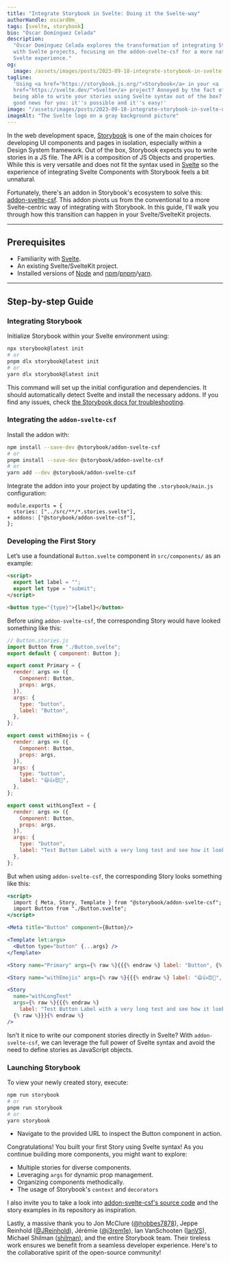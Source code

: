 ```yaml
---
title: "Integrate Storybook in Svelte: Doing it the Svelte-way"
authorHandle: oscard0m_
tags: [svelte, storybook]
bio: "Óscar Domínguez Celada"
description:
  "Óscar Domínguez Celada explores the transformation of integrating Storybook
  with Svelte projects, focusing on the addon-svelte-csf for a more native
  Svelte experience."
og:
  image: /assets/images/posts/2023-09-18-integrate-storybook-in-svelte-doing-it-the-svelte-way/og-image.jpg
tagline:
  'Using <a href="https://storybook.js.org/">Storybook</a> in your <a
  href="https://svelte.dev/">Svelte</a> project? Annoyed by the fact of not
  being able to write your stories using Svelte syntax out of the box? I have
  good news for you: it''s possible and it''s easy!'
image: "/assets/images/posts/2023-09-18-integrate-storybook-in-svelte-doing-it-the-svelte-way/header-illustration.jpg"
imageAlt: "The Svelte logo on a gray background picture"
---
```


In the web development space, [Storybook](https://storybookjs.org) is one of the
main choices for developing UI components and pages in isolation, especially
within a Design System framework. Out of the box, Storybook expects you to write
stories in a JS file. The API is a composition of JS Objects and properties.
While this is very versatile and does not fit the syntax used in
[Svelte](https://www.filmaffinity.com/es/film562915.html) so the experience of
integrating Svelte Components with Storybook feels a bit unnatural.

Fortunately, there's an addon in Storybook's ecosystem to solve this:
[addon-svelte-csf](https://github.com/storybookjs/addon-svelte-csf). This addon
pivots us from the conventional to a more Svelte-centric way of integrating with
Storybook. In this guide, I'll walk you through how this transition can happen
in your Svelte/SvelteKit projects.

---

## Prerequisites

- Familiarity with [Svelte](https://svelte.dev).
- An existing Svelte/SvelteKit project.
- Installed versions of [Node](https://nodejs.org) and
  [npm](https://www.npmjs.com/)/[pnpm](https://pnpm.io/)/[yarn](https://yarnpkg.com/).

---

## Step-by-step Guide

### Integrating Storybook

Initialize Storybook within your Svelte environment using:

```bash
npx storybook@latest init
# or
pnpm dlx storybook@latest init
# or
yarn dlx storybook@latest init
```

This command will set up the initial configuration and dependencies. It should
automatically detect Svelte and install the necessary addons. If you find any
issues, check
[the Storybook docs for troubleshooting](https://storybook.js.org/docs/svelte/get-started/install).

### Integrating the `addon-svelte-csf`

Install the addon with:

```bash
npm install --save-dev @storybook/addon-svelte-csf
# or
pnpm install --save-dev @storybook/addon-svelte-csf
# or
yarn add --dev @storybook/addon-svelte-csf
```

Integrate the addon into your project by updating the `.storybook/main.js`
configuration:

```diff-js
module.exports = {
  stories: ["../src/**/*.stories.svelte"],
+ addons: ["@storybook/addon-svelte-csf"],
};
```

### Developing the First Story

Let’s use a foundational `Button.svelte` component in `src/components/` as an
example:

```html
<script>
  export let label = "";
  export let type = "submit";
</script>

<button type="{type}">{label}</button>
```

Before using `addon-svelte-csf`, the corresponding Story would have looked
something like this:

```js
// Button.stories.js
import Button from "./Button.svelte";
export default { component: Button };

export const Primary = {
  render: args => ({
    Component: Button,
    props: args,
  }),
  args: {
    type: "button",
    label: "Button",
  },
};

export const withEmojis = {
  render: args => ({
    Component: Button,
    props: args,
  }),
  args: {
    type: "button",
    label: "😄👍😍💯",
  },
};

export const withLongText = {
  render: args => ({
    Component: Button,
    props: args,
  }),
  args: {
    type: "button",
    label: "Test Button Label with a very long test and see how it looks",
  },
};
```

But when using `addon-svelte-csf`, the corresponding Story looks something like
this:

```jsx
<script>
  import { Meta, Story, Template } from "@storybook/addon-svelte-csf";
  import Button from "./Button.svelte";
</script>

<Meta title="Button" component={Button}/>

<Template let:args>
  <Button type="button" {...args} />
</Template>

<Story name="Primary" args={% raw %}{{{% endraw %} label: "Button", {% raw %}}}{% endraw %}/>

<Story name="withEmojis" args={% raw %}{{{% endraw %} label: "😄👍😍💯", {% raw %}}}{% endraw %}/>

<Story
  name="withLongText"
  args={% raw %}{{{% endraw %}
    label: "Test Button Label with a very long test and see how it looks"
  {% raw %}}}{% endraw %}
/>
```

Isn't it nice to write our component stories directly in Svelte? With
`addon-svelte-csf`, we can leverage the full power of Svelte syntax and avoid
the need to define stories as JavaScript objects.

### Launching Storybook

To view your newly created story, execute:

```bash
npm run storybook
# or
pnpm run storybook
# or
yarn storybook
```

- Navigate to the provided URL to inspect the Button component in action.

Congratulations! You built your first Story using Svelte syntax! As you continue
building more components, you might want to explore:

- Multiple stories for diverse components.
- Leveraging `args` for dynamic prop management.
- Organizing components methodically.
- The usage of Storybook's `context` and `decorators`

I also invite you to take a look into
[addon-svelte-csf's source code](https://github.com/storybookjs/addon-svelte-csf)
and the story examples in its repository as inspiration.

Lastly, a massive thank you to Jon McClure
([@hobbes7878](https://github.com/hobbes7878)), Jeppe Reinhold
([@JReinhold](https://github.com/JReinhold)), Jérémie
([@j3rem1e](https://github.com/j3rem1e)), Ian VanSchooten
([IanVS](https://github.com/IanVS)), Michael Shilman
([shilman](https://github.com/shilman)), and the entire Storybook team. Their
tireless work ensures we benefit from a seamless developer experience. Here's to
the collaborative spirit of the open-source community!
